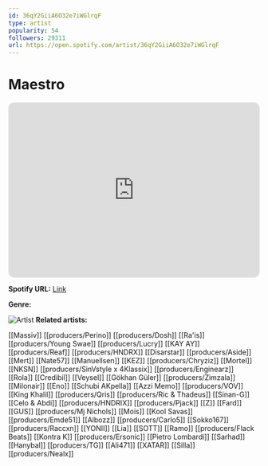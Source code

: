 ```yaml
---
id: 36qY2GiiA6O32e7iWGlrqF
type: artist
popularity: 54
followers: 29311
url: https://open.spotify.com/artist/36qY2GiiA6O32e7iWGlrqF
---
```

# Maestro

<iframe style="border-radius:12px" src="https://open.spotify.com/embed/artist/36qY2GiiA6O32e7iWGlrqF" width="100%" height="352" frameBorder="0" allowfullscreen="" allow="autoplay; clipboard-write; encrypted-media; fullscreen; picture-in-picture" loading="lazy"></iframe>

**Spotify URL:** [Link](https://open.spotify.com/artist/36qY2GiiA6O32e7iWGlrqF)

**Genre:** 

![Artist](https://i.scdn.co/image/ab6761610000e5eb6048978d2bcae7757194a087)
**Related artists:**

[[Massiv]]
[[producers/Perino]]
[[producers/Dosh]]
[[Ra'is]]
[[producers/Young Swae]]
[[producers/Lucry]]
[[KAY AY]]
[[producers/Reaf]]
[[producers/HNDRX]]
[[Disarstar]]
[[producers/Aside]]
[[Mert]]
[[Nate57]]
[[Manuellsen]]
[[KEZ]]
[[producers/Chryziz]]
[[Mortel]]
[[NKSN]]
[[producers/SinVstyle x 4Klassix]]
[[producers/Enginearz]]
[[Rola]]
[[Credibil]]
[[Veysel]]
[[Gökhan Güler]]
[[producers/Zimzala]]
[[Milonair]]
[[Eno]]
[[Schubi AKpella]]
[[Azzi Memo]]
[[producers/VOV]]
[[King Khalil]]
[[producers/Qris]]
[[producers/Ric & Thadeus]]
[[Sinan-G]]
[[Celo & Abdi]]
[[producers/HNDRIX]]
[[producers/Pjack]]
[[Z]]
[[Fard]]
[[GUS]]
[[producers/Mj Nichols]]
[[Mois]]
[[Kool Savas]]
[[producers/Emde51]]
[[Albozz]]
[[producers/Carlo5]]
[[Sokko167]]
[[producers/Raccxn]]
[[YONII]]
[[Lia]]
[[SOTT]]
[[Ramo]]
[[producers/Flack Beats]]
[[Kontra K]]
[[producers/Ersonic]]
[[Pietro Lombardi]]
[[Sarhad]]
[[Hanybal]]
[[producers/TG]]
[[Ali471]]
[[XATAR]]
[[Silla]]
[[producers/Nealx]]
